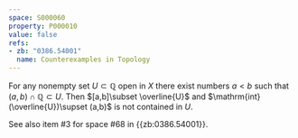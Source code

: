 ```yaml
---
space: S000060
property: P000010
value: false
refs:
- zb: "0386.54001"
  name: Counterexamples in Topology
---
```


For any nonempty set $U\subset \mathbb Q$ open in $X$ there exist numbers $a<b$ such that $(a,b)\cap\mathbb Q\subset U$.
Then $[a,b]\subset \overline{U}$ and $\mathrm{int}(\overline{U})\supset (a,b)$ is not contained in $U$.

See also item #3 for space #68 in {{zb:0386.54001}}.
